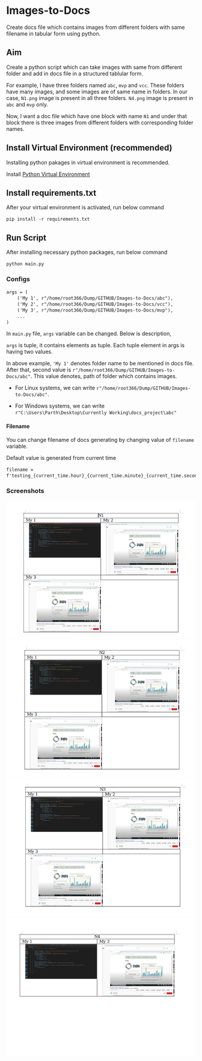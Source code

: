 
# Images-to-Docs

Create docs file which contains images from different folders with same filename in tabular form using python.

## Aim

Create a python script which can take images with same from different folder and add in docs file in a structured tablular form.

For example, I have three folders named `abc`, `mvp` and `vcc`. These folders have many images, and some images are of same name in folders. In our case, `N1.png` image is present in all three folders. `N4.png` image is present in `abc` and `mvp` only.

Now, I want a doc file which have one block with name `N1` and under that block there is three images from different folders with corresponding folder names.

## Install Virtual Environment (recommended)

Installing python pakages in virtual environment is recommended.

Install [Python Virtual Environment](https://www.geeksforgeeks.org/creating-python-virtual-environment-windows-linux/)

## Install requirements.txt

After your virtual environment is activated, run below command

    pip install -r requirements.txt

## Run Script

After installing necessary python packages, run below command

    python main.py

### Configs

```
args = (
    ('My 1', r"/home/root366/Dump/GITHUB/Images-to-Docs/abc"),
    ('My 2', r"/home/root366/Dump/GITHUB/Images-to-Docs/vcc"),
    ('My 3', r"/home/root366/Dump/GITHUB/Images-to-Docs/mvp"),
    ...
)
```

In `main.py` file, `args` variable can be changed. Below is description,

`args` is tuple, it contains elements as tuple. Each tuple element in args is having two values. 

In above example, `'My 1'` denotes folder name to be mentioned in docs file. After that, second value is `r"/home/root366/Dump/GITHUB/Images-to-Docs/abc"`. This value denotes, path of folder which contains images. 

- For Linux systems, we can write `r"/home/root366/Dump/GITHUB/Images-to-Docs/abc"`.

- For Windows systems, we can write `r"C:\Users\Parth\Desktop\Currently Working\docs_project\abc"` 

#### Filename

You can change filename of docs generating by changing value of `filename` variable.

Default value is generated from current time

```
filename = f'testing_{current_time.hour}_{current_time.minute}_{current_time.second}.docx'
```

### Screenshots
![Screenshot](https://github.com/Parth971/Images-to-Docs/blob/main/Screenshots/Image1.png)
![Screenshot](https://github.com/Parth971/Images-to-Docs/blob/main/Screenshots/Image2.png)
![Screenshot](https://github.com/Parth971/Images-to-Docs/blob/main/Screenshots/Image3.png)
![Screenshot](https://github.com/Parth971/Images-to-Docs/blob/main/Screenshots/Image4.png)
